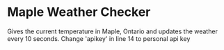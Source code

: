 # Maple Weather Checker
Gives the current temperature in Maple, Ontario and updates the weather every 10 seconds.
Change 'apikey' in line 14 to personal api key
